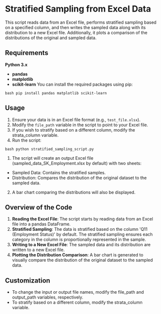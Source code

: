 # Stratified Sampling from Excel Data
This script reads data from an Excel file, performs stratified sampling based on a specified column, and then writes the sampled data along with its distribution to a new Excel file. Additionally, it plots a comparison of the distributions of the original and sampled data.

## Requirements
**Python 3.x**
- **pandas**
- **matplotlib**
- **scikit-learn**
You can install the required packages using pip:

```bash pip install pandas matplotlib scikit-learn ```

## Usage

1. Ensure your data is in an Excel file format (e.g., `test_file.xlsx`).
2. Modify the `file_path` variable in the script to point to your Excel file.
3. If you wish to stratify based on a different column, modify the strata_column variable.
4. Run the script:
   
```bash python stratified_sampling_script.py ```

1. The script will create an output Excel file (sampled_data_SK_Employment.xlsx by default) with two sheets:
- Sampled Data: Contains the stratified samples.
- Distribution: Compares the distribution of the original dataset to the sampled data.
2. A bar chart comparing the distributions will also be displayed.

## Overview of the Code
1. **Reading the Excel File**: The script starts by reading data from an Excel file into a pandas DataFrame.
2. **Stratified Sampling**: The data is stratified based on the column 'Q11 (Employment Status)' by default. The stratified sampling ensures each category in the column is proportionally represented in the sample.
3. **Writing to a New Excel File**: The sampled data and its distribution are written to a new Excel file.
4. **Plotting the Distribution Comparison**: A bar chart is generated to visually compare the distribution of the original dataset to the sampled data.


## Customization
- To change the input or output file names, modify the file_path and output_path variables, respectively.
- To stratify based on a different column, modify the strata_column variable.
